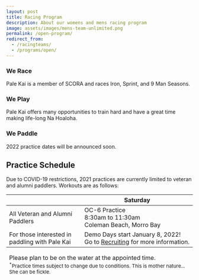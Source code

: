 ```yaml
---
layout: post
title: Racing Program
description: About our womens and mens racing program
image: assets/images/mens-team-unlimited.png
permalink: /open-program/
redirect_from:
  - /racingteams/
  - /programs/open/
---
```


<div class="row">
	<div class="4u 12u$(medium)">
		<h3>We Race</h3>
		<p>Pale Kai is a member of SCORA and races Iron, Sprint, and 9 Man Seasons.</p>
	</div>
	<div class="4u 12u$(medium)">
		<h3>We Play</h3>
		<p>Pale Kai offers many opportunities to train hard and have a great time making life-long Na Hoaloha.</p>
	</div>
	<div class="4u$ 12u$(medium)">
		<h3>We Paddle</h3>
		<p>2022 practice dates will be announced soon.</p>
	</div>
</div>

<h2>Practice Schedule</h2>
<P>Due to COVID-19 restrictions, 2021 practices are currently limited to veteran and alumni paddlers. Workouts are as follows:
<!--
<p>For this season, Pale Kai Outrigger women's and men's teams will practice 3 days a week with a fourth day of practice for those who wish to race on top teams. It's going to be great year with more blending amongst all our paddlers and lots more time on the water.</p>
-->
<div class="table-wrapper">
	<table>
		<thead>
			<tr>
				<th></th>
                <!--
				<th>Tuesday</th>
				<th>Thursday</th>
                -->
				<th>Saturday</th>
			</tr>
		</thead>
		<tbody>
			<tr>
				<td>All Veteran and Alumni<!--Race --> Paddlers</td>
                <!--
				<td>
					OC-6 Practice<br/>
					5:30pm to dusk<br/>
                    Avila Beach
				</td>
				<td>
					OC-6 Practice<br/>
					5:30pm to dusk<br/>
                    Avila Beach
				</td>
                -->
				<td>
					OC-6 Practice<br/>
					8:30am to 11:30am<br/>
                    Coleman Beach, Morro Bay
				</td>	
			</tr>
			<tr>
				<td>For those interested in paddling with Pale Kai</td>
				<td colspan="3">Demo Days start January 8, 2022! Go to <a href="/joinus/">Recruiting</a> for more information.</td>
			</tr>
<!--
			<tr>
				<td>Novice</td>
				<td>
				</td>
				<td>
					OC 6 Practice<br/>
					5:15pm to dusk
				</td>
				<td>
				</td>
				<td>OC 6 Practice<br/>
					5:15pm to dusk
				</td>
				<td>
					TBD
				</td>			
			</tr>
			<tr>
				<td>Women</td>
				<td>OC 6 Practice<br/>
					5:00pm to dusk
				</td>
				<td>
					OC 1 Practice<sup>*</sup><br/>
					5pm to dusk
				</td>
				<td>OC 6 Practice<br/>
					5:15pm to dusk
				</td>
				<td>
				</td>
				<td>OC 6 Practice<br/>
					8:30am to 11ish
				</td>			
			</tr>
			<tr>
				<td>Men</td>
				<td>
					OC 6 Practice<br/>
					5pm to dusk
				</td>
				<td>
					OC 1 Practice<sup>*</sup><br/>
					5pm to dusk
				</td>
				<td>
				</td>
				<td>
					5pm to dusk
				</td>
				<td>OC 6 Practice<br/>
					8:30am to 11ish
				</td>			
			</tr>
			<tr>
				<td>Alumni</td>
				<td>
				</td>
				<td>OC 6 Practice<br/>
					5:30 pm to dusk
				</td>
				<td>
				</td>
				<td>OC 6 Practice<br/>
					5:30 pm to dusk
				</td>
				<td>
				</td>			
			</tr>
-->
		</tbody>
		<tfoot>
			<tr>
				<td colspan="5">
                    <P>Please plan to be on the water at the appointed time.<BR/>
					<small>
                        <!--<sup>*</sup> OC 1 practice for those wishing to race in top crews.<br/>-->
                        <sup>*</sup>Practice times subject to change due to conditions. This is mother nature... She can be fickle.
                    </small></p>
				</td>
			</tr>
		</tfoot>
	</table>
</div>